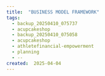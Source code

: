 ```yaml
---
title:  "BUSINESS MODEL FRAMEWORK"
tags:
  - backup_20250410_075737
  - acupcakeshop
  - backup_20250410_075058
  - acupcakeshop
  - athletefinancial-empowerment
  - planning
  - --
created:  2025-04-04
---
```



